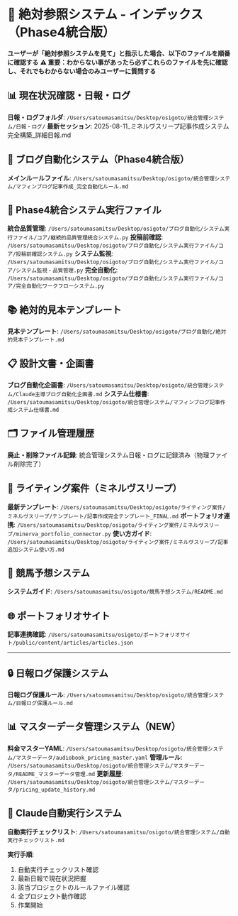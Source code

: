 # 🎯 絶対参照システム - インデックス（Phase4統合版）

**ユーザーが「絶対参照システムを見て」と指示した場合、以下のファイルを順番に確認する**
**⚠️ 重要：わからない事があったら必ずこれらのファイルを先に確認し、それでもわからない場合のみユーザーに質問する**

## 📊 現在状況確認・日報・ログ
**日報・ログフォルダ**: `/Users/satoumasamitsu/Desktop/osigoto/統合管理システム/日報・ログ/`
**最新セッション**: 2025-08-11_ミネルヴスリープ記事作成システム完全構築_詳細日報.md

## 🚀 ブログ自動化システム（Phase4統合版）
**メインルールファイル**: `/Users/satoumasamitsu/Desktop/osigoto/統合管理システム/マフィンブログ記事作成_完全自動化ルール.md`

## 🔧 Phase4統合システム実行ファイル
**統合品質管理**: `/Users/satoumasamitsu/Desktop/osigoto/ブログ自動化/システム実行ファイル/コア/継続的品質管理統合システム.py`
**投稿前確認**: `/Users/satoumasamitsu/Desktop/osigoto/ブログ自動化/システム実行ファイル/コア/投稿前確認システム.py`
**システム監視**: `/Users/satoumasamitsu/Desktop/osigoto/ブログ自動化/システム実行ファイル/コア/システム監視・品質管理.py`
**完全自動化**: `/Users/satoumasamitsu/Desktop/osigoto/ブログ自動化/システム実行ファイル/コア/完全自動化ワークフローシステム.py`

## 📚 絶対的見本テンプレート
**見本テンプレート**: `/Users/satoumasamitsu/Desktop/osigoto/ブログ自動化/絶対的見本テンプレート.md`

## 📋 設計文書・企画書
**ブログ自動化企画書**: `/Users/satoumasamitsu/Desktop/osigoto/統合管理システム/Claude主導ブログ自動化企画書.md`
**システム仕様書**: `/Users/satoumasamitsu/Desktop/osigoto/統合管理システム/マフィンブログ記事作成システム仕様書.md`

## 🗂️ ファイル管理履歴  
**廃止・削除ファイル記録**: 統合管理システム日報・ログに記録済み（物理ファイル削除完了）

## 💼 ライティング案件（ミネルヴスリープ）
**最新テンプレート**: `/Users/satoumasamitsu/Desktop/osigoto/ライティング案件/ミネルヴスリープ/テンプレート/記事作成完全テンプレート_FINAL.md`
**ポートフォリオ連携**: `/Users/satoumasamitsu/Desktop/osigoto/ライティング案件/ミネルヴスリープ/minerva_portfolio_connector.py`
**使い方ガイド**: `/Users/satoumasamitsu/Desktop/osigoto/ライティング案件/ミネルヴスリープ/記事追加システム使い方.md`

## 🏇 競馬予想システム
**システムガイド**: `/Users/satoumasamitsu/osigoto/競馬予想システム/README.md`

## 🌐 ポートフォリオサイト
**記事連携確認**: `/Users/satoumasamitsu/osigoto/ポートフォリオサイト/public/content/articles/articles.json`

---

## 🔒 日報ログ保護システム
**日報ログ保護ルール**: `/Users/satoumasamitsu/Desktop/osigoto/統合管理システム/日報ログ保護ルール.md`

## 📊 マスターデータ管理システム（NEW）
**料金マスターYAML**: `/Users/satoumasamitsu/Desktop/osigoto/統合管理システム/マスターデータ/audiobook_pricing_master.yaml`
**管理ルール**: `/Users/satoumasamitsu/Desktop/osigoto/統合管理システム/マスターデータ/README_マスターデータ管理.md`
**更新履歴**: `/Users/satoumasamitsu/Desktop/osigoto/統合管理システム/マスターデータ/pricing_update_history.md`

## 🤖 Claude自動実行システム
**自動実行チェックリスト**: `/Users/satoumasamitsu/osigoto/統合管理システム/自動実行チェックリスト.md`

**実行手順**: 
1. 自動実行チェックリスト確認
2. 最新日報で現在状況把握  
3. 該当プロジェクトのルールファイル確認
4. 全プロジェクト動作確認
5. 作業開始